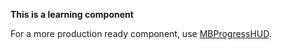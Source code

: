 **This is a learning component**

For a more production ready component, use [MBProgressHUD](https://github.com/jdg/MBProgressHUD).